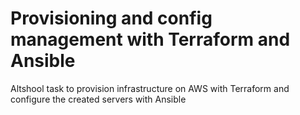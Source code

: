 # Provisioning and config management with Terraform and Ansible
 Altshool task to provision infrastructure on AWS with Terraform and configure the created servers with Ansible
